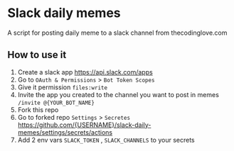 # Slack daily memes

A script for posting daily meme to a slack channel from thecodinglove.com

## How to use it
1. Create a slack app https://api.slack.com/apps
2. Go to `OAuth & Permissions` > `Bot Token Scopes` 
3. Give it permission `files:write`
4. Invite the app you created to the channel you want to post in memes `/invite @{YOUR_BOT_NAME}`
5. Fork this repo
6. Go to forked repo `Settings` > `Secretes`  https://github.com/{USERNAME}/slack-daily-memes/settings/secrets/actions
7. Add 2 env vars `SLACK_TOKEN` , `SLACK_CHANNELS` to your secrets

